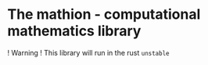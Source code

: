 # The mathion - computational mathematics library
! Warning !
This library will run in the rust `unstable`
